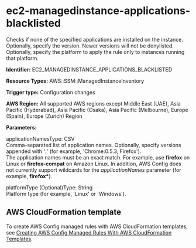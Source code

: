 # ec2\-managedinstance\-applications\-blacklisted<a name="ec2-managedinstance-applications-blacklisted"></a>

Checks if none of the specified applications are installed on the instance\. Optionally, specify the version\. Newer versions will not be denylisted\. Optionally, specify the platform to apply the rule only to instances running that platform\. 

**Identifier:** EC2\_MANAGEDINSTANCE\_APPLICATIONS\_BLACKLISTED

**Resource Types:** AWS::SSM::ManagedInstanceInventory

**Trigger type:** Configuration changes

**AWS Region:** All supported AWS regions except Middle East \(UAE\), Asia Pacific \(Hyderabad\), Asia Pacific \(Osaka\), Asia Pacific \(Melbourne\), Europe \(Spain\), Europe \(Zurich\) Region

**Parameters:**

applicationNamesType: CSV  
Comma\-separated list of application names\. Optionally, specify versions appended with ':' \(for example, 'Chrome:0\.5\.3, Firefox'\)\.  
The application names must be an exact match\. For example, use **firefox** on Linux or **firefox\-compat** on Amazon Linux\. In addition, AWS Config does not currently support wildcards for the *applicationNames* parameter \(for example, **firefox\***\)\.

platformType \(Optional\)Type: String  
Platform type \(for example, 'Linux' or 'Windows'\)\.

## AWS CloudFormation template<a name="w2aac12c33c15b9d199c17"></a>

To create AWS Config managed rules with AWS CloudFormation templates, see [Creating AWS Config Managed Rules With AWS CloudFormation Templates](aws-config-managed-rules-cloudformation-templates.md)\.